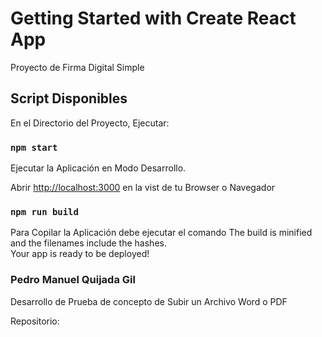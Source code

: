 # Getting Started with Create React App

Proyecto de Firma Digital Simple

## Script Disponibles

En el Directorio del Proyecto, Ejecutar:

### `npm start`

Ejecutar la Aplicación en Modo Desarrollo.

Abrir [http://localhost:3000](http://localhost:3000) en la vist de tu Browser o Navegador

### `npm run build`

Para Copilar la Aplicación debe ejecutar el comando
The build is minified and the filenames include the hashes.\
Your app is ready to be deployed!

### Pedro Manuel Quijada Gil
Desarrollo de Prueba de concepto de Subir un Archivo Word o PDF

Repositorio:
